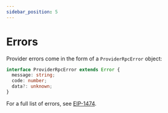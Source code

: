 ```yaml
---
sidebar_position: 5
---
```


# Errors

Provider errors come in the form of a `ProviderRpcError` object:

```ts
interface ProviderRpcError extends Error {
  message: string;
  code: number;
  data?: unknown;
}
```

For a full list of errors, see [EIP-1474](https://eips.ethereum.org/EIPS/eip-1474#error-codes).
